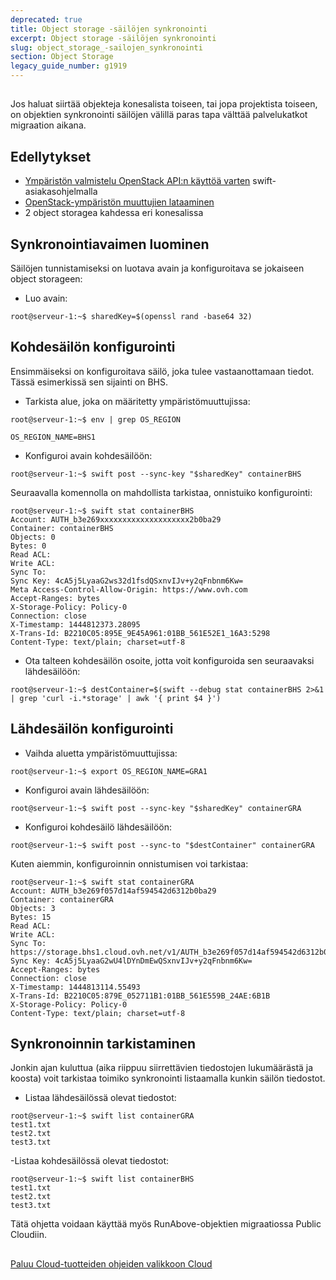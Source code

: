 ```yaml
---
deprecated: true
title: Object storage -säilöjen synkronointi
excerpt: Object storage -säilöjen synkronointi
slug: object_storage_-sailojen_synkronointi
section: Object Storage
legacy_guide_number: g1919
---
```



## 
Jos haluat siirtää objekteja konesalista toiseen, tai jopa projektista toiseen, on objektien synkronointi säilöjen välillä paras tapa välttää palvelukatkot migraation aikana.


## Edellytykset

- [Ympäristön valmistelu OpenStack API:n käyttöä varten]({legacy}1851) swift-asiakasohjelmalla
- [OpenStack-ympäristön muuttujien lataaminen]({legacy}1852)
- 2 object storagea kahdessa eri konesalissa




## Synkronointiavaimen luominen
Säilöjen tunnistamiseksi on luotava avain ja konfiguroitava se jokaiseen object storageen: 


- Luo avain:


```
root@serveur-1:~$ sharedKey=$(openssl rand -base64 32)
```





## Kohdesäilön konfigurointi
Ensimmäiseksi on konfiguroitava säilö, joka tulee vastaanottamaan tiedot. Tässä esimerkissä sen sijainti on BHS.


- Tarkista alue, joka on määritetty ympäristömuuttujissa: 


```
root@serveur-1:~$ env | grep OS_REGION

OS_REGION_NAME=BHS1
```


- Konfiguroi avain kohdesäilöön:


```
root@serveur-1:~$ swift post --sync-key "$sharedKey" containerBHS
```



Seuraavalla komennolla on mahdollista tarkistaa, onnistuiko konfigurointi: 


```
root@serveur-1:~$ swift stat containerBHS
Account: AUTH_b3e269xxxxxxxxxxxxxxxxxxxx2b0ba29
Container: containerBHS
Objects: 0
Bytes: 0
Read ACL:
Write ACL:
Sync To:
Sync Key: 4cA5j5LyaaG2ws32d1fsdQSxnvIJv+y2qFnbnm6Kw=
Meta Access-Control-Allow-Origin: https://www.ovh.com
Accept-Ranges: bytes
X-Storage-Policy: Policy-0
Connection: close
X-Timestamp: 1444812373.28095
X-Trans-Id: B2210C05:895E_9E45A961:01BB_561E52E1_16A3:5298
Content-Type: text/plain; charset=utf-8
```



- Ota talteen kohdesäilön osoite, jotta voit konfiguroida sen seuraavaksi lähdesäilöön:


```
root@serveur-1:~$ destContainer=$(swift --debug stat containerBHS 2>&1 | grep 'curl -i.*storage' | awk '{ print $4 }')
```





## Lähdesäilön konfigurointi

- Vaihda aluetta ympäristömuuttujissa:


```
root@serveur-1:~$ export OS_REGION_NAME=GRA1
```


- Konfiguroi avain lähdesäilöön: 


```
root@serveur-1:~$ swift post --sync-key "$sharedKey" containerGRA
```


- Konfiguroi kohdesäilö lähdesäilöön: 


```
root@serveur-1:~$ swift post --sync-to "$destContainer" containerGRA
```



Kuten aiemmin, konfiguroinnin onnistumisen voi tarkistaa: 


```
root@serveur-1:~$ swift stat containerGRA
Account: AUTH_b3e269f057d14af594542d6312b0ba29
Container: containerGRA
Objects: 3
Bytes: 15
Read ACL:
Write ACL:
Sync To: https://storage.bhs1.cloud.ovh.net/v1/AUTH_b3e269f057d14af594542d6312b0ba29/containerBHS
Sync Key: 4cA5j5LyaaG2wU4lDYnDmEwQSxnvIJv+y2qFnbnm6Kw=
Accept-Ranges: bytes
Connection: close
X-Timestamp: 1444813114.55493
X-Trans-Id: B2210C05:879E_052711B1:01BB_561E559B_24AE:6B1B
X-Storage-Policy: Policy-0
Content-Type: text/plain; charset=utf-8
```




## Synkronoinnin tarkistaminen
Jonkin ajan kuluttua (aika riippuu siirrettävien tiedostojen lukumäärästä ja koosta) voit tarkistaa toimiko synkronointi listaamalla kunkin säilön tiedostot.


- Listaa lähdesäilössä olevat tiedostot:


```
root@serveur-1:~$ swift list containerGRA
test1.txt
test2.txt
test3.txt
```



-Listaa kohdesäilössä olevat tiedostot: 


```
root@serveur-1:~$ swift list containerBHS
test1.txt
test2.txt
test3.txt
```


Tätä ohjetta voidaan käyttää myös RunAbove-objektien migraatiossa Public Cloudiin.


## 
[Paluu Cloud-tuotteiden ohjeiden valikkoon Cloud]({legacy}1785)

